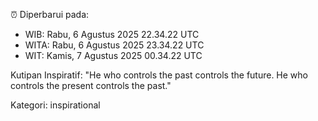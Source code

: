 ⏰ Diperbarui pada:
- WIB: Rabu, 6 Agustus 2025 22.34.22 UTC
- WITA: Rabu, 6 Agustus 2025 23.34.22 UTC
- WIT: Kamis, 7 Agustus 2025 00.34.22 UTC

Kutipan Inspiratif:
"He who controls the past controls the future. He who controls the present controls the past."


Kategori: inspirational

